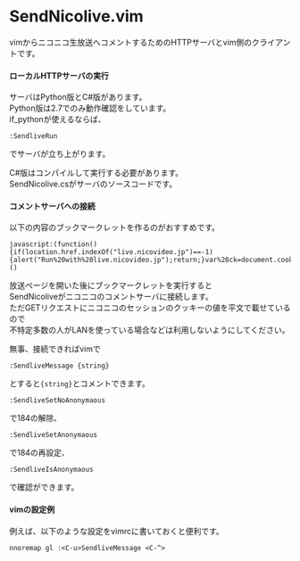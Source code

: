 SendNicolive.vim
================

vimからニコニコ生放送へコメントするためのHTTPサーバとvim側のクライアントです。

#### ローカルHTTPサーバの実行

サーバはPython版とC#版があります。  
Python版は2.7でのみ動作確認をしています。  
if_pythonが使えるならば、  

```
:SendliveRun
```

でサーバが立ち上がります。

C#版はコンパイルして実行する必要があります。  
SendNicolive.csがサーバのソースコードです。  

#### コメントサーバへの接続

以下の内容のブックマークレットを作るのがおすすめです。

```
javascript:(function(){if(location.href.indexOf("live.nicovideo.jp")==-1){alert("Run%20with%20live.nicovideo.jp");return;}var%20ck=document.cookie;var%20idx=ck.indexOf("user_session");var%20ckVal=ck.substring(idx,ck.indexOf(";",idx)).replace("user_session=","");var%20url=location.href.substring(0,location.href.indexOf("?")).replace("live.nicovideo.jp/watch/","localhost:8000/connect?")+"="+ckVal;var%20xhr=new%20XMLHttpRequest();xhr.open("GET",url,true);xhr.send();})()
```

放送ページを開いた後にブックマークレットを実行すると  
SendNicoliveがニコニコのコメントサーバに接続します。  
ただGETリクエストにニコニコのセッションのクッキーの値を平文で載せているので  
不特定多数の人がLANを使っている場合などは利用しないようにしてください。  

無事、接続できればvimで  

```
:SendliveMessage {string}  
```

とすると`{string}`とコメントできます。

```
:SendliveSetNoAnonymaous
```

で184の解除、

```
:SendliveSetAnonymaous
```

で184の再設定、

```
:SendliveIsAnonymaous
```

で確認ができます。

#### vimの設定例

例えば、以下のような設定をvimrcに書いておくと便利です。

```
nnoremap gl :<C-u>SendliveMessage <C-^>
```

